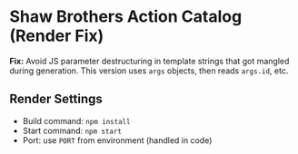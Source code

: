 # Shaw Brothers Action Catalog (Render Fix)

**Fix:** Avoid JS parameter destructuring in template strings that got mangled during generation.
This version uses `args` objects, then reads `args.id`, etc.

## Render Settings
- Build command: `npm install`
- Start command: `npm start`
- Port: use `PORT` from environment (handled in code)

